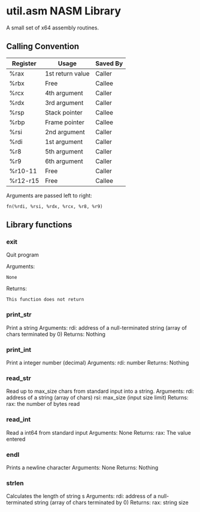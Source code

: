 # util.asm NASM Library
A small set of x64 assembly routines.

## Calling Convention

Register | Usage | Saved By
---------|-------|---------------
%rax | 1st return value | Caller
%rbx | Free | Callee
%rcx | 4th argument | Caller
%rdx | 3rd argument | Caller
%rsp | Stack pointer | Callee
%rbp | Frame pointer | Callee
%rsi | 2nd argument | Caller
%rdi | 1st argument | Caller
%r8 | 5th argument | Caller
%r9 | 6th argument | Caller
%r10-11 | Free | Caller
%r12-r15 | Free |  Callee

Arguments are passed left to right:  

```
fn(%rdi, %rsi, %rdx, %rcx, %r8, %r9)
```

## Library functions

### exit
Quit program

Arguments: 

	None
	
Returns:

	This function does not return


### print_str
Print a string
Arguments:
	rdi: address of a null-terminated string (array of chars terminated by 0)
 Returns: 
	Nothing

### print_int
Print a integer number (decimal)
Arguments:
 	rdi: 	number
Returns: 
			Nothing

### read_str
Read up to max_size chars from standard input into a string.
Arguments:
 		rdi: address of a string (array of chars)
 		rsi: max_size (input size limit)
Returns:
		rax: the number of bytes read

### read_int
Read a int64 from standard input
Arguments: 
		None
 Returns:
		rax: The value entered

### endl
Prints a newline character
Arguments: 
		None
Returns: 
		Nothing

### strlen
Calculates the length of string s
Arguments:
 		rdi: address of a null-terminated string (array of chars terminated by 0)
Returns:
		rax: string size
		

